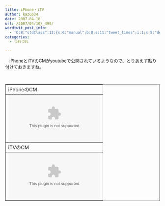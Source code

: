 ```yaml
---
title: iPhone・iTV
author: kazu634
date: 2007-04-10
url: /2007/04/10/_499/
wordtwit_post_info:
  - 'O:8:"stdClass":13:{s:6:"manual";b:0;s:11:"tweet_times";i:1;s:5:"delay";i:0;s:7:"enabled";i:1;s:10:"separation";s:2:"60";s:7:"version";s:3:"3.7";s:14:"tweet_template";b:0;s:6:"status";i:2;s:6:"result";a:0:{}s:13:"tweet_counter";i:2;s:13:"tweet_log_ids";a:1:{i:0;i:2871;}s:9:"hash_tags";a:0:{}s:8:"accounts";a:1:{i:0;s:7:"kazu634";}}'
categories:
  - つれづれ

---
```

<div class="section">
<p>
    　iPhoneとiTVのCMがyoutubeで公開されているようなので、とりあえず貼り付けておきますね。
</p>
  
<p>
<center>
<br /> 
      
<table border="1">
<tr>
<td>
            iPhoneのCM
</td>
</tr>
        
<tr>
<td>
<object height=&#8221;350&#8243; width=&#8221;425&#8243;><param name=&#8221;movie&#8221; value=&#8221;http://www.youtube.com/v/6Bvfs4ai5XU&#8221;><param name=&#8221;wmode&#8221; value=&#8221;transparent&#8221;><embed src=&#8221;http://www.youtube.com/v/6Bvfs4ai5XU&#8221; type=&#8221;application/x-shockwave-flash&#8221; wmode=&#8221;transparent&#8221; height=&#8221;350&#8243; width=&#8221;425&#8243;></object>
</td>
</tr>
        
<tr>
<td>
            iTVのCM
</td>
</tr>
        
<tr>
<td>
<object height=&#8221;350&#8243; width=&#8221;425&#8243;><param name=&#8221;movie&#8221; value=&#8221;http://www.youtube.com/v/YWBv0SFLe4I&#8221;><param name=&#8221;wmode&#8221; value=&#8221;transparent&#8221;><embed src=&#8221;http://www.youtube.com/v/YWBv0SFLe4I&#8221; type=&#8221;application/x-shockwave-flash&#8221; wmode=&#8221;transparent&#8221; height=&#8221;350&#8243; width=&#8221;425&#8243;></object>
</td>
</tr>
</table>
      
<p>
</center> </div>